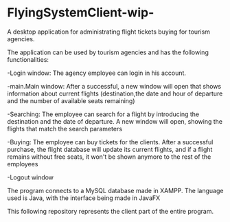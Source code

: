 # FlyingSystemClient-wip-

A desktop application for administrating flight tickets buying for tourism agencies.

The application can be used by tourism agencies and has the following functionalities:

-Login window: The agency employee can login in his account.

-main.Main window: After a successful, a new window will open that shows information about current flights (destination,the date and hour of departure and the number of available seats remaining)

-Searching: The employee can search for a flight by introducing the destination and the date of departure. A new window will open, showing the flights that match the search parameters

-Buying: The employee can buy tickets for the clients. After a successful purchase, the flight database will update its current flights, and if a flight remains without free seats, it won't be shown anymore to the rest of the employees

-Logout window

The program connects to a MySQL database made in XAMPP. The language used is Java, with the interface being made in JavaFX

This following repository represents the client part of the entire program.
